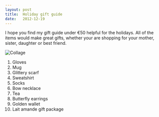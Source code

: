 ```yaml
---
layout: post
title:  Holiday gift guide
date:   2012-12-19
---
```


I hope you find my gift guide under €50 helpful for the holidays. All of the items would make great gifts, whether your are shopping for your mother, sister, daughter or best friend.

![Collage]({{site.url}}/images/collage-holiday-gift-guide.jpg)

1. Gloves
2. Mug
3. Glittery scarf
4. Sweatshirt
5. Socks
6. Bow necklace
7. Tea
8. Butterfly earrings
9. Golden wallet
10. Lait amande gift package
